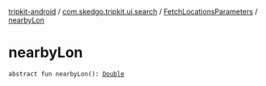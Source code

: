 [tripkit-android](../../index.md) / [com.skedgo.tripkit.ui.search](../index.md) / [FetchLocationsParameters](index.md) / [nearbyLon](./nearby-lon.md)

# nearbyLon

`abstract fun nearbyLon(): `[`Double`](https://kotlinlang.org/api/latest/jvm/stdlib/kotlin/-double/index.html)